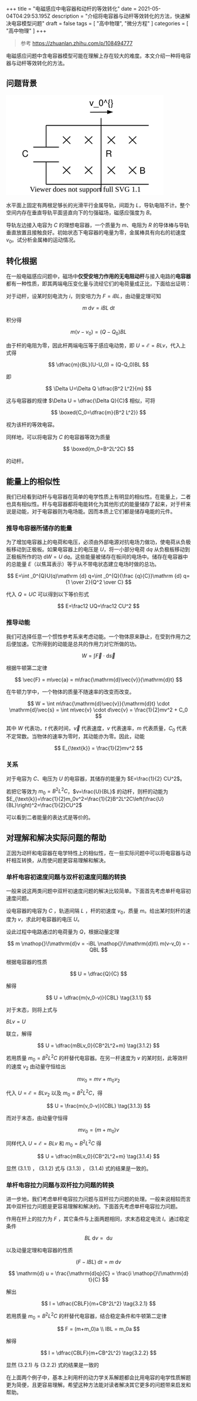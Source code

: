 +++
title = "电磁感应中电容器和动杆的等效转化"
date = 2021-05-04T04:29:53.195Z
description = "介绍将电容器与动杆等效转化的方法，快速解决电容模型问题"
draft = false
tags = [ "高中物理", "微分方程" ]
categories = [ "高中物理" ]
+++

> 参考 https://zhuanlan.zhihu.com/p/108494777

电磁感应问题中含电容器模型可能在理解上存在较大的难度。本文介绍一种将电容器与动杆等效转化的方法。

## 问题背景

![](Cv0R.svg)

水平面上固定有两根足够长的光滑平行金属导轨，间距为 $L$，导轨电阻不计。整个空间内存在垂直导轨平面竖直向下的匀强磁场，磁感应强度为 $B$。

导轨左边接入电容为 $C$ 的理想电容器，一个质量为 $m$、电阻为 $R$ 的导体棒与导轨垂直放置且接触良好。初始状态下电容器的电量为零，金属棒具有向右的初速度 $v_0$。试分析金属棒的运动情况。

## 转化根据

在一般电磁感应问题中，磁场中**仅受安培力作用的无电阻动杆**与接入电路的**电容器**都有一种性质，即其两端电压变化量与流经它们的电荷量成正比，下面给出证明：

对于动杆，设某时刻电流为 $i$，则安培力为 $F=iBL$，由动量定理可知

$$
m \mathop{}\!\mathrm{d} v=iBL \mathop{}\!\mathrm{d}t
$$

积分得

$$
m(v-v_0)=(Q-Q_0)BL
$$

由于杆的电阻为零，因此杆两端电压等于感应电动势，即 $U=\mathcal{E} = BLv$，代入上式得

$$
\dfrac{m}{BL}(U-U_0) = (Q-Q_0)BL
$$

即

$$
\Delta U=\Delta Q \dfrac{B^2 L^2}{m}
$$

这与电容器的规律 $\Delta U = \dfrac{\Delta Q}{C}$ 相似，可将

$$
\boxed{C_0=\dfrac{m}{B^2 L^2}}
$$

视为该杆的等效电容。

同样地，可以将电容为 $C$ 的电容器等效为质量

$$
\boxed{m_0=B^2L^2C}
$$

的动杆。

## 能量上的相似性

我们已经看到动杆与电容器在简单的电学性质上有明显的相似性。在能量上，二者也具有相似性。杆与电容器都将电能转化为其他形式的能量储存了起来，对于杆来说是动能，对于电容器则为电场能。因而本质上它们都是储存电能的元件。

### 推导电容器所储存的能量

为了增加电容器上的电荷和电压，必须由外部电源对抗电场力做功，使电荷从负极板移动到正极板。如果电容器上的电压是 $U$，将一小部分电荷 $\mathrm{d}q$ 从负极板移动到正极板所作的功 $\mathrm{d}W=U\mathop{}\!\mathrm{d}q$。这些能量被储存在板间的电场中。储存在电容器中的总能量 $E$（以焦耳表示）等于从不带电状态建立电场时做的总功。

$$
E=\int _0^{Q}U(q)\mathrm {d} q=\int _0^{Q}{\frac {q}{C}}\mathrm {d} q={1 \over 2}{Q^2 \over C}
$$

代入 $Q=UC$ 可以得到以下等价形式

$$
E=\frac12 UQ=\frac12 CU^2
$$

### 推导动能

我们可选择任意一个惯性参考系来考虑动能。一个物体原来静止，在受到作用力之后便加速。它所得到的动能是总共的作用力对它所做的功。

$$
W = \int \vec{F} \cdot \mathrm{d}\vec{s}
$$

根据牛顿第二定律

$$
\vec{F} = m\vec{a} = m\frac{\mathrm{d}\vec{v}}{\mathrm{d}t}
$$

在牛顿力学中，一个物体的质量不随速率的改变而改变。

$$
W = \int m\frac{\mathrm{d}\vec{v}}{\mathrm{d}t} \cdot \mathrm{d}\vec{s} = \int m\vec{v} \cdot d\vec{v} = \frac{1}{2}mv^2 + C_0
$$

其中 $W$ 代表功，$t$ 代表时间，$\vec{v}$ 代表速度，$v$ 代表速率，$m$ 代表质量，$C_0$ 代表不定常数。当物体的速率为零时，其动能亦为零。因此，动能

$$
E_{\text{k}} = \frac{1}{2}mv^2
$$

### 关系

对于电容为 $C$、电压为 $U$ 的电容器，其储存的能量为 $E=\frac{1}{2} CU^2$。

若把它等效为 $m_0=B^2L^2C$，$v=\frac{U}{BL}$ 的动杆，则杆的动能为 $E_{\text{k}}=\frac{1}{2}m_0v^2=\frac{1}{2}B^2L^2C\left(\frac{U}{BL}\right)^2=\frac{1}{2}CU^2$

可以看到二者能量的表达式是等价的。

## 对理解和解决实际问题的帮助

正因为动杆和电容器在电学特性上的相似性，在一些实际问题中可以将电容器与动杆相互转换，从而使问题更容易理解和解决。

### 单杆电容初速度问题与双杆初速度问题的转换

一般来说这两类问题中双杆初速度问题的解决比较简单。下面首先考虑单杆电容初速度问题。

设电容器的电容为 $C$ ，轨道间隔 $L$ ，杆的初速度 $v_0$，质量 $m$。给出某时刻杆的速度为 $v$，求此时电容器的电压 $U$。

设此过程中电路通过的电荷量为 $Q$，根据动量定理

$$
m \mathop{}\!\mathrm{d}v = -iBL \mathop{}\!\mathrm{d}t\\
m(v-v_0) = -QBL
$$

根据电容器的性质

$$
U = \dfrac{Q}{C}
$$

解得

$$
U = \dfrac{m(v_0-v)}{CBL} \tag{3.1.1}
$$

对于末态，则将上式与

$BLv = U$

联立，解得

$$
U = \dfrac{mBLv_0}{CB^2L^2+m} \tag{3.1.2}
$$

若用质量 $m_0= B^2L^2C$ 的杆替代电容器。在另一杆速度为 $v$ 的某时刻，此等效杆的速度 $v_2$ 由动量守恒给出

$$
mv_0 = mv + m_0v_2
$$

代入 $U=\mathcal{E} = BLv_2$ 以及 $m_0= B^2L^2C$，得

$$
U = \frac{m(v_0-v)}{CBL} \tag{3.1.3}
$$

而对于末态，由动量守恒得

$$
mv_0 = (m+m_0)v
$$

同样代入 $U = \mathcal{E} = BLv$ 和 $m_0= B^2L^2C$ 得

$$
U = \dfrac{mBLv_0}{CB^2L^2+m} \tag{3.1.4}
$$

显然 $(3.1.1)$ ， $(3.1.2)$ 式与 $(3.1.3)$ ， $(3.1.4)$ 式的结果是一致的。

### 单杆电容拉力问题与双杆拉力问题的转换

进一步地，我们考虑单杆电容拉力问题与双杆拉力问题的处理。一般来说相较而言其中双杆拉力问题是更容易理解和解决的。下面首先考虑单杆电容拉力问题。

作用在杆上的拉力为 $F$ ，其它条件与上面两题相同，求末态稳定电流 $I$。通过稳定条件

$$
BL \mathop{}\!\mathrm{d} v = \mathop{}\!\mathrm{d} u
$$

以及动量定理和电容器的性质

$$
(F-IBL)\mathop{}\!\mathrm{d} t = m\mathop{}\!\mathrm{d} v
$$

$$
\mathrm{d} u = \frac{\mathrm{d}q}{C} = \frac{i \mathop{}\!\mathrm{d} t}{C}
$$

解出

$$
I = \dfrac{CBLF}{m+CB^2L^2} \tag{3.2.1}
$$

若用质量 $m_0=B^2L^2C$ 的杆替代电容器，结合稳定条件和牛顿第二定律

$$
F = (m+m_0)a \\
IBL = m_0a
$$

解得

$$
I = \dfrac{CBLF}{m+CB^2L^2} \tag{3.2.2}
$$

显然 $(3.2.1)$ 与 $(3.2.2)$ 式的结果是一致的

在上面两个例子中，基本上利用杆的动力学关系解题都会比用电容的电学性质解题更为简便，且更容易理解。希望这种方法能对读者解决其它更多的问题带来启发和帮助。
